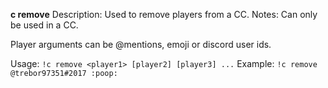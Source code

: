 **c remove**
Description: Used to remove players from a CC.
Notes: Can only be used in a CC.

Player arguments can be @mentions, emoji or discord user ids.

Usage: `!c remove <player1> [player2] [player3] ...`
Example: `!c remove @trebor97351#2017 :poop:`

